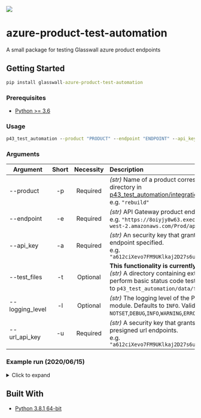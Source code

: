 ![](https://github.com/filetrust/azure-product-test-automation/workflows/Upload%20Python%20Package/badge.svg)

# azure-product-test-automation
A small package for testing Glasswall azure product endpoints

## Getting Started

```cmd
pip install glasswall-azure-product-test-automation
```

### Prerequisites

* [Python >= 3.6](https://www.python.org/downloads/)

### Usage

```cmd
p43_test_automation --product "PRODUCT" --endpoint "ENDPOINT" --api_key "API_KEY" --url_api_key ""
```

### Arguments

| Argument        | Short | Necessity | Description |
| --------------- | :---: | :-------: | :- |
| --product       | -p    | Required  | *(str)* Name of a product corresponding to a directory in [p43_test_automation/integration_tests](https://github.com/filetrust/azure-product-test-automation/tree/master/p43_test_automation/integration_tests).<br>e.g. `"rebuild"` |
| --endpoint      | -e    | Required  | *(str)* API Gateway product endpoint url.<br> e.g. `"https://8oiyjy8w63.execute-api.us-west-2.amazonaws.com/Prod/api/Rebuild"` |
| --api_key       | -a    | Required  | *(str)* An security key that grants access to the endpoint specified.<br>e.g. `"a612ciXevo7FM9UKlkaj2D27s6u7Nieb6K2z9929d"` |
| --test_files    | -t    | Optional  | **This functionality is currently disabled.**<br>*(str)* A directory containing external files to perform basic status code tests on. Defaults to `p43_test_automation/data/files/external`  |
| --logging_level | -l    | Optional  | *(str)* The logging level of the Python logging module. Defaults to `INFO`. Valid values are: `NOTSET`,`DEBUG`,`INFO`,`WARNING`,`ERROR`,`CRITICAL` |
| --url_api_key   | -u    | Required  | *(str)* A security key that grants access to the presigned url endpoints.<br>e.g. `"a612ciXevo7FM9UKlkaj2D27s6u7Nieb6K2z9929d"`

### Example run (2020/06/15)
<details>
<summary>Click to expand</summary>
    
```cmd
p43_test_automation --product "rebuild" --endpoint "***" --api_key "***"

INFO:glasswall:Setting up Test_rebuild_base64
test_post___bmp_32kb___returns_status_code_200_protected_file (test_rebuild_base64.Test_rebuild_base64)
1Test_File submit using base64 code & less than 6mb with valid x-api key is successful ... ok
test_post___bmp_32kb_invalid_api_key___returns_status_code_401 (test_rebuild_base64.Test_rebuild_base64)
3-Test_File submit using base64 code & less than 6mb with invalid x-api key is unsuccessful ... ok      
test_post___bmp_over_6mb___returns_status_code_413 (test_rebuild_base64.Test_rebuild_base64)
2-Test_Accurate error returned for a over 6mb file submit using base64 code with valid x-api key ... skipped '6 - 10mb edge case, results in status_code 500'
test_post___doc_embedded_images_12kb_content_management_policy_allow___returns_status_code_200_identical_file (test_rebuild_base64.Test_rebuild_base64)      
4-Test_The default cmp policy is applied to submitted file using base64 code ... ok
test_post___doc_embedded_images_12kb_content_management_policy_disallow___returns_status_code_200_disallowed_json (test_rebuild_base64.Test_rebuild_base64)
4-Test_The default cmp policy is applied to submitted file using base64 code ... ok
test_post___doc_embedded_images_12kb_content_management_policy_sanitise___returns_status_code_200_sanitised_file (test_rebuild_base64.Test_rebuild_base64)
4-Test_The default cmp policy is applied to submitted file using base64 code ... ok
test_post___external_files___returns_200_ok_for_all_files (test_rebuild_base64.Test_rebuild_base64) ... skipped ''
test_post___jpeg_corrupt_10kb___returns_status_code_422 (test_rebuild_base64.Test_rebuild_base64)
12-Test_upload of files with issues and or malware using base64 code with valid x-api key ... ok
test_post___txt_1kb___returns_status_code_422 (test_rebuild_base64.Test_rebuild_base64)
10-Test_unsupported file upload using base64 code & less than 6mb with valid x-api key is unsuccessful ... ok
test_post___xls_malware_macro_48kb___returns_status_code_200_sanitised_file (test_rebuild_base64.Test_rebuild_base64)
12-Test_upload of files with issues and or malware using base64 code with valid x-api key ... ok
INFO:glasswall:Setting up Test_rebuild_file
test_post___bmp_32kb___returns_status_code_200_protected_file (test_rebuild_file.Test_rebuild_file)
1Test_File submit using file endpoint & less than 6mb with valid x-api key is successful ... ok
test_post___bmp_32kb_invalid_api_key___returns_status_code_401 (test_rebuild_file.Test_rebuild_file)
3-Test_File submit using file endpoint & less than 6mb with invalid x-api key is unsuccessful ... ok
test_post___bmp_over_6mb___returns_status_code_413 (test_rebuild_file.Test_rebuild_file)
2-Test_Accurate error returned for a over 6mb file submit using file endpoint with valid x-api key ... skipped '6 - 10mb edge case, results in status_code 500'
test_post___doc_embedded_images_12kb_content_management_policy_allow___returns_status_code_200_identical_file (test_rebuild_file.Test_rebuild_file)
4-Test_The default cmp policy is applied to submitted file using file endpoint ... ok
test_post___doc_embedded_images_12kb_content_management_policy_disallow___returns_status_code_200_disallowed_json (test_rebuild_file.Test_rebuild_file)
4-Test_The default cmp policy is applied to submitted file using file endpoint ... ok
test_post___doc_embedded_images_12kb_content_management_policy_sanitise___returns_status_code_200_sanitised_file (test_rebuild_file.Test_rebuild_file)
4-Test_The default cmp policy is applied to submitted file using file endpoint ... ok
test_post___external_files___returns_200_ok_for_all_files (test_rebuild_file.Test_rebuild_file) ... skipped ''
test_post___jpeg_corrupt_10kb___returns_status_code_422 (test_rebuild_file.Test_rebuild_file)
12-Test_upload of files with issues and or malware using file endpoint with valid x-api key ... ok
test_post___txt_1kb___returns_status_code_422 (test_rebuild_file.Test_rebuild_file)
10-Test_unsupported file upload using file endpoint & less than 6mb with valid x-api key is unsuccessful ... ok
test_post___xls_malware_macro_48kb___returns_status_code_200_sanitised_file (test_rebuild_file.Test_rebuild_file)
12-Test_upload of files with issues and or malware using file endpoint with valid x-api key ... ok
INFO:glasswall:Setting up Test_rebuild_url
INFO:glasswall:Generating presigned urls...
INFO:glasswall:File uploaded to: customer-uploaded-files/249b4faf-23df-477a-9eaa-6344612e5bf6/15-06-2020 09:06:12/bmp_32kb.bmp
INFO:glasswall:File uploaded to: customer-uploaded-files/1103a0d3-0cc3-477d-81d3-7c804968cb14/15-06-2020 09:06:14/bmp_5.93mb.bmp
INFO:glasswall:File uploaded to: customer-uploaded-files/1302beef-d463-4c42-95eb-da2d6b3e88e2/15-06-2020 09:06:15/bmp_6.12mb.bmp
INFO:glasswall:File uploaded to: customer-uploaded-files/caf68172-177a-4a1c-98d1-955e2bbcf66a/15-06-2020 09:06:16/txt_1kb.txt
INFO:glasswall:File uploaded to: customer-uploaded-files/8c5b8fda-5a83-4d56-991e-654c2871a091/15-06-2020 09:06:17/doc_embedded_images_12kb.docx
INFO:glasswall:File uploaded to: customer-uploaded-files/2482ee0a-7862-4bad-bb3c-2d16bb36d220/15-06-2020 09:06:17/CalcTest.xls
test_post___bmp_32kb___returns_status_code_200_protected_file (test_rebuild_url.Test_rebuild_url)
5-Test_File submit using pre-signed url with valid x-api key is successful ... ok
test_post___bmp_32kb_invalid_api_key___returns_status_code_401 (test_rebuild_url.Test_rebuild_url)
6b-Test_File submit using pre-signed url with invalid x-api key is unsuccessful ... ok
test_post___bmp_32kb_no_api_key___returns_status_code_401 (test_rebuild_url.Test_rebuild_url)
6a-Test_File submit using pre-signed url with no x-api key is unsuccessful ... ok
test_post___doc_embedded_images_12kb_content_management_policy_allow___returns_status_code_200_identical_file (test_rebuild_url.Test_rebuild_url)
7a-Test_The default cmp policy is applied to submitted file using pre-signed url ... ok
test_post___doc_embedded_images_12kb_content_management_policy_disallow___returns_status_code_200_disallowed_json (test_rebuild_url.Test_rebuild_url)
7c-Test_The default cmp policy is applied to submitted file using pre-signed url ... ok
test_post___doc_embedded_images_12kb_content_management_policy_sanitise___returns_status_code_200_sanitised_file (test_rebuild_url.Test_rebuild_url)
7b-Test_The default cmp policy is applied to submitted file using pre-signed url ... ok
test_post___jpeg_corrupt_10kb___returns_status_code_422 (test_rebuild_url.Test_rebuild_url)
11b-Test_upload of files with issues and or malware using presigned with valid x-api key ... skipped 'waiting for update to the presigned url lambda to allow files with no extension'
test_post___txt_1kb___returns_status_code_422 (test_rebuild_url.Test_rebuild_url)
9-Test_unsupported file upload using pre-signed url with valid x-api key is unsuccessful ... ok
test_post___xls_malware_macro_48kb___returns_status_code_200_sanitised_file (test_rebuild_url.Test_rebuild_url)
11a-Test_upload of files with issues and or malware using presigned with valid x-api key ... ok

----------------------------------------------------------------------
Ran 29 tests in 17.751s

OK (skipped=5)
```
</details>

## Built With

* [Python 3.8.1 64-bit](https://www.python.org/downloads/release/python-381/)
